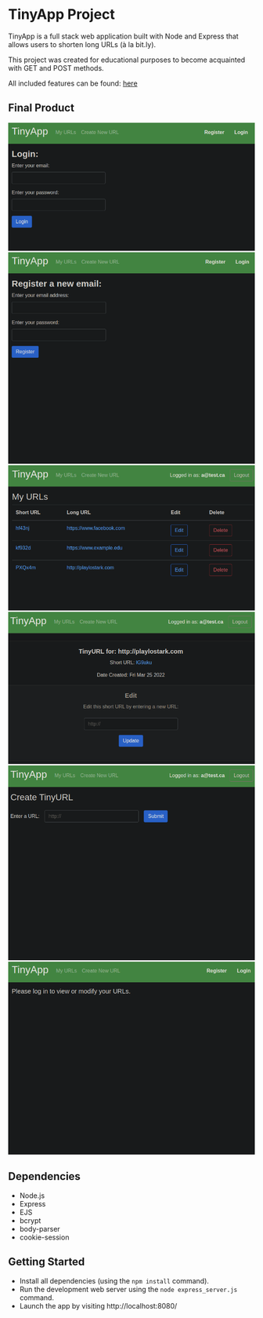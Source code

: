 # TinyApp Project

TinyApp is a full stack web application built with Node and Express that allows users to shorten long URLs (à la bit.ly).

This project was created for educational purposes to become acquainted with GET and POST methods.

All included features can be found: [here](http://github.com/arismink/tinyapp/blob/master/REQ.md)

## Final Product

![ScreenShot](https://raw.githubusercontent.com/arismink/tinyapp/master/docs/login_page.png)
![ScreenShot](https://raw.githubusercontent.com/arismink/tinyapp/master/docs/register.png)
![ScreenShot](https://raw.githubusercontent.com/arismink/tinyapp/master/docs/urls_index.png)
![ScreenShot](https://raw.githubusercontent.com/arismink/tinyapp/master/docs/urls_show.png) 
![ScreenShot](https://raw.githubusercontent.com/arismink/tinyapp/master/docs/url_new.png)
![ScreenShot](https://raw.githubusercontent.com/arismink/tinyapp/master/docs/access_denied.png) 

## Dependencies

- Node.js
- Express
- EJS
- bcrypt
- body-parser
- cookie-session


## Getting Started

- Install all dependencies (using the `npm install` command).
- Run the development web server using the `node express_server.js` command.
- Launch the app by visiting http://localhost:8080/
